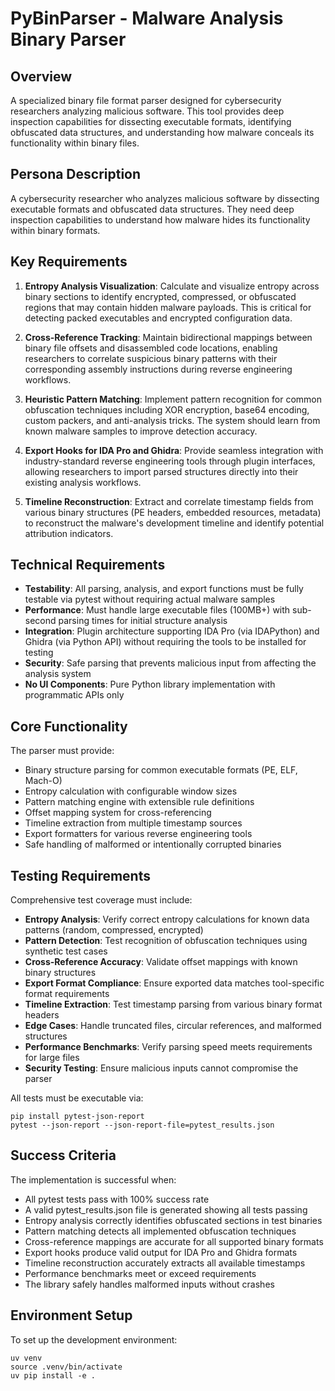 # PyBinParser - Malware Analysis Binary Parser

## Overview
A specialized binary file format parser designed for cybersecurity researchers analyzing malicious software. This tool provides deep inspection capabilities for dissecting executable formats, identifying obfuscated data structures, and understanding how malware conceals its functionality within binary files.

## Persona Description
A cybersecurity researcher who analyzes malicious software by dissecting executable formats and obfuscated data structures. They need deep inspection capabilities to understand how malware hides its functionality within binary formats.

## Key Requirements
1. **Entropy Analysis Visualization**: Calculate and visualize entropy across binary sections to identify encrypted, compressed, or obfuscated regions that may contain hidden malware payloads. This is critical for detecting packed executables and encrypted configuration data.

2. **Cross-Reference Tracking**: Maintain bidirectional mappings between binary file offsets and disassembled code locations, enabling researchers to correlate suspicious binary patterns with their corresponding assembly instructions during reverse engineering workflows.

3. **Heuristic Pattern Matching**: Implement pattern recognition for common obfuscation techniques including XOR encryption, base64 encoding, custom packers, and anti-analysis tricks. The system should learn from known malware samples to improve detection accuracy.

4. **Export Hooks for IDA Pro and Ghidra**: Provide seamless integration with industry-standard reverse engineering tools through plugin interfaces, allowing researchers to import parsed structures directly into their existing analysis workflows.

5. **Timeline Reconstruction**: Extract and correlate timestamp fields from various binary structures (PE headers, embedded resources, metadata) to reconstruct the malware's development timeline and identify potential attribution indicators.

## Technical Requirements
- **Testability**: All parsing, analysis, and export functions must be fully testable via pytest without requiring actual malware samples
- **Performance**: Must handle large executable files (100MB+) with sub-second parsing times for initial structure analysis
- **Integration**: Plugin architecture supporting IDA Pro (via IDAPython) and Ghidra (via Python API) without requiring the tools to be installed for testing
- **Security**: Safe parsing that prevents malicious input from affecting the analysis system
- **No UI Components**: Pure Python library implementation with programmatic APIs only

## Core Functionality
The parser must provide:
- Binary structure parsing for common executable formats (PE, ELF, Mach-O)
- Entropy calculation with configurable window sizes
- Pattern matching engine with extensible rule definitions
- Offset mapping system for cross-referencing
- Timeline extraction from multiple timestamp sources
- Export formatters for various reverse engineering tools
- Safe handling of malformed or intentionally corrupted binaries

## Testing Requirements
Comprehensive test coverage must include:
- **Entropy Analysis**: Verify correct entropy calculations for known data patterns (random, compressed, encrypted)
- **Pattern Detection**: Test recognition of obfuscation techniques using synthetic test cases
- **Cross-Reference Accuracy**: Validate offset mappings with known binary structures
- **Export Format Compliance**: Ensure exported data matches tool-specific format requirements
- **Timeline Extraction**: Test timestamp parsing from various binary format headers
- **Edge Cases**: Handle truncated files, circular references, and malformed structures
- **Performance Benchmarks**: Verify parsing speed meets requirements for large files
- **Security Testing**: Ensure malicious inputs cannot compromise the parser

All tests must be executable via:
```
pip install pytest-json-report
pytest --json-report --json-report-file=pytest_results.json
```

## Success Criteria
The implementation is successful when:
- All pytest tests pass with 100% success rate
- A valid pytest_results.json file is generated showing all tests passing
- Entropy analysis correctly identifies obfuscated sections in test binaries
- Pattern matching detects all implemented obfuscation techniques
- Cross-reference mappings are accurate for all supported binary formats
- Export hooks produce valid output for IDA Pro and Ghidra formats
- Timeline reconstruction accurately extracts all available timestamps
- Performance benchmarks meet or exceed requirements
- The library safely handles malformed inputs without crashes

## Environment Setup
To set up the development environment:
```
uv venv
source .venv/bin/activate
uv pip install -e .
```